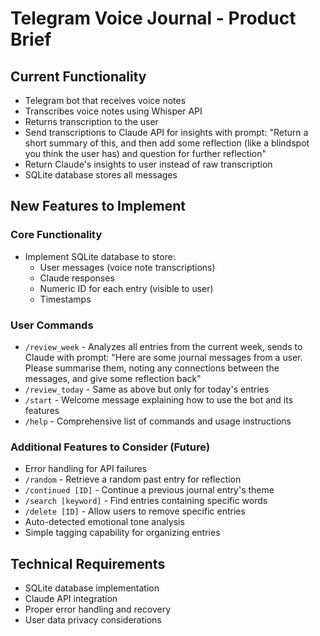 # Telegram Voice Journal - Product Brief

## Current Functionality
- Telegram bot that receives voice notes
- Transcribes voice notes using Whisper API
- Returns transcription to the user
- Send transcriptions to Claude API for insights with prompt: "Return a short summary of this, and then add some reflection (like a blindspot you think the user has) and question for further reflection"
- Return Claude's insights to user instead of raw transcription
- SQLite database stores all messages

## New Features to Implement

### Core Functionality
- Implement SQLite database to store:
  - User messages (voice note transcriptions)
  - Claude responses
  - Numeric ID for each entry (visible to user)
  - Timestamps

### User Commands
- `/review_week` - Analyzes all entries from the current week, sends to Claude with prompt: "Here are some journal messages from a user. Please summarise them, noting any connections between the messages, and give some reflection back"
- `/review_today` - Same as above but only for today's entries
- `/start` - Welcome message explaining how to use the bot and its features
- `/help` - Comprehensive list of commands and usage instructions

### Additional Features to Consider (Future)
- Error handling for API failures
- `/random` - Retrieve a random past entry for reflection
- `/continued [ID]` - Continue a previous journal entry's theme
- `/search [keyword]` - Find entries containing specific words
- `/delete [ID]` - Allow users to remove specific entries
- Auto-detected emotional tone analysis
- Simple tagging capability for organizing entries

## Technical Requirements
- SQLite database implementation
- Claude API integration
- Proper error handling and recovery
- User data privacy considerations